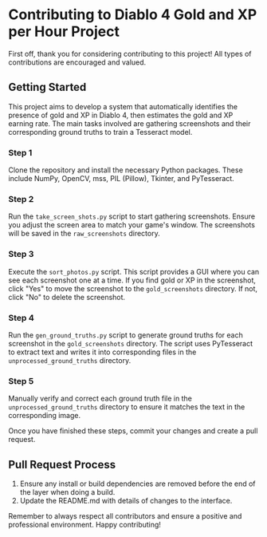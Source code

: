 # Contributing to Diablo 4 Gold and XP per Hour Project

First off, thank you for considering contributing to this project! All types of contributions are encouraged and valued.

## Getting Started

This project aims to develop a system that automatically identifies the presence of gold and XP in Diablo 4, then estimates the gold and XP earning rate. The main tasks involved are gathering screenshots and their corresponding ground truths to train a Tesseract model.

### Step 1

Clone the repository and install the necessary Python packages. These include NumPy, OpenCV, mss, PIL (Pillow), Tkinter, and PyTesseract.

### Step 2

Run the `take_screen_shots.py` script to start gathering screenshots. Ensure you adjust the screen area to match your game's window. The screenshots will be saved in the `raw_screenshots` directory.

### Step 3

Execute the `sort_photos.py` script. This script provides a GUI where you can see each screenshot one at a time. If you find gold or XP in the screenshot, click "Yes" to move the screenshot to the `gold_screenshots` directory. If not, click "No" to delete the screenshot.

### Step 4

Run the `gen_ground_truths.py` script to generate ground truths for each screenshot in the `gold_screenshots` directory. The script uses PyTesseract to extract text and writes it into corresponding files in the `unprocessed_ground_truths` directory.

### Step 5

Manually verify and correct each ground truth file in the `unprocessed_ground_truths` directory to ensure it matches the text in the corresponding image.

Once you have finished these steps, commit your changes and create a pull request.

## Pull Request Process

1. Ensure any install or build dependencies are removed before the end of the layer when doing a build.
2. Update the README.md with details of changes to the interface.

Remember to always respect all contributors and ensure a positive and professional environment. Happy contributing!
